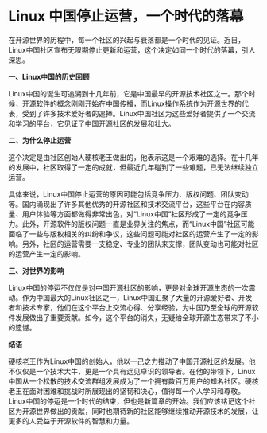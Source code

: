 ﻿# Linux 中国停止运营，一个时代的落幕

在开源世界的历程中，每一个社区的兴起与衰落都是一个时代的见证。近日，Linux中国社区宣布无限期停止更新和运营，这个决定如同一个时代的落幕，引人深思。

**一、Linux中国的历史回顾**

Linux中国的诞生可追溯到十几年前，它是中国最早的开源技术社区之一。那个时候，开源软件的概念刚刚开始在中国传播，而Linux操作系统作为开源世界的代表，受到了许多技术爱好者的追捧。Linux中国社区为这些爱好者提供了一个交流和学习的平台，它见证了中国开源社区的发展和壮大。

**二、为什么停止运营**

这个决定是由社区创始人硬核老王做出的，他表示这是一个艰难的选择。在十几年的发展中，社区取得了一定的成就，但最近几年碰到了一些难题，已无法继续独立运营。

具体来说，Linux中国停止运营的原因可能包括竞争压力、版权问题、团队变动等。国内涌现出了许多其他优秀的开源社区和技术交流平台，这些平台在内容质量、用户体验等方面都做得非常出色，对“Linux中国”社区形成了一定的竞争压力。此外，开源软件的版权问题一直是业界关注的焦点，而“Linux中国”社区可能面临了一些与版权相关的纠纷和争议，这些问题可能对社区的运营产生了一定的影响。另外，社区的运营需要一支稳定、专业的团队来支撑，团队变动也可能对社区的运营产生一定的影响。

**三、对世界的影响**

Linux中国的停运不仅仅是对中国开源社区的影响，更是对全球开源生态的一次震动。作为中国最大的Linux社区之一，Linux中国汇聚了大量的开源爱好者、开发者和技术专家，他们在这个平台上交流心得、分享经验，为中国乃至全球的开源软件发展做出了重要贡献。如今，这个平台的消失，无疑给全球开源生态带来了不小的遗憾。


**结语**

硬核老王作为Linux中国的创始人，他以一己之力推动了中国开源社区的发展。他不仅仅是一个技术大牛，更是一个具有远见卓识的领导者。在他的带领下，Linux中国从一个松散的技术交流群组发展成为了一个拥有数百万用户的知名社区。硬核老王在面对困难和挑战时所展现出的坚韧和决心，值得每一个人学习和尊敬。Linux中国的停运是一个时代的结束，但也是新篇章的开始。我们应该铭记这个社区为开源世界做出的贡献，同时也期待新的社区能够继续推动开源技术的发展，让更多的人受益于开源软件的智慧和力量。